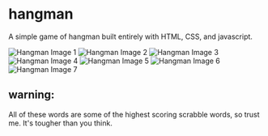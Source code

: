 # hangman
A simple game of hangman built entirely with HTML, CSS, and javascript.

![Hangman Image 1](/Users/lordperry/development/GitHub/hangman/assets/images/attemptsleft6.png)
![Hangman Image 2](/Users/lordperry/development/GitHub/hangman/assets/images/attemptsleft5.png)
![Hangman Image 3](/Users/lordperry/development/GitHub/hangman/assets/images/attemptsleft4.png)
![Hangman Image 4](/Users/lordperry/development/GitHub/hangman/assets/images/attemptsleft3.png)
![Hangman Image 5](/Users/lordperry/development/GitHub/hangman/assets/images/attemptsleft2.png)
![Hangman Image 6](/Users/lordperry/development/GitHub/hangman/assets/images/attemptsleft1.png)
![Hangman Image 7](/Users/lordperry/development/GitHub/hangman/assets/images/attemptsleft0.png)

## warning:
All of these words are some of the highest scoring scrabble words, so trust me. It's tougher than you think.